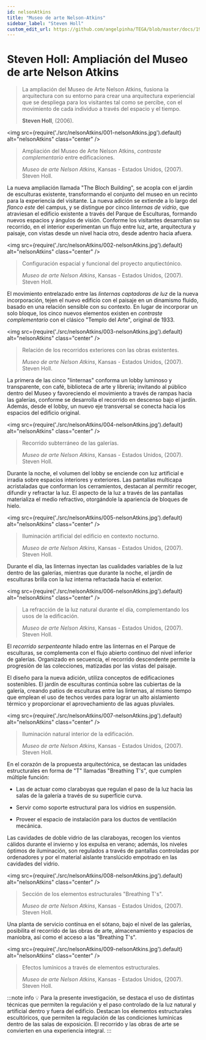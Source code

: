 ```yaml
---
id: nelsonAtkins
title: "Museo de arte Nelson-Atkins"
sidebar_label: "Steven Holl"
custom_edit_url: https://github.com/angelpinha/TEGA/blob/master/docs/19-nelsonAtkins.md
---
```


# Steven Holl: Ampliación del Museo de arte Nelson Atkins

> La ampliación del Museo de Arte Nelson Atkins, fusiona la arquitectura con su entorno para crear una arquitectura experiencial que se despliega para los visitantes tal como se percibe, con el movimiento de cada individuo a través del espacio y el tiempo.
> 
> **Steven Holl**, (2006).

<img src={require('./src/nelsonAtkins/001-nelsonAtkins.jpg').default} alt="nelsonAtkins" class="center" />

<!-- ![nelsonAtkins](./src/nelsonAtkins/001-nelsonAtkins.jpg) -->

> Ampliación del Museo de Arte Nelson Atkins, *contraste complementario* entre edificaciones.
>
> *Museo de arte Nelson Atkins*,
> Kansas - Estados Unidos,
> (2007).
> Steven Holl.

La nueva ampliación llamada "The Bloch Building", se acopla con el jardín de esculturas existente, transformando el conjunto del museo en un recinto para la experiencia del visitante. La nueva adición se extiende a lo largo del *flanco este* del campus, y se distingue por cinco *linternas de vidrio*, que atraviesan el edificio existente a través del Parque de Esculturas, formando nuevos espacios y ángulos de visión. Conforme los visitantes desarrollan su recorrido, en el interior experimentan un flujo entre luz, arte, arquitectura y paisaje, con vistas desde un nivel hacia otro, desde adentro hacia afuera.

<img src={require('./src/nelsonAtkins/002-nelsonAtkins.jpg').default} alt="nelsonAtkins" class="center" />

<!-- ![nelsonAtkins](./src/nelsonAtkins/002-nelsonAtkins.jpg) -->

> Configuración espacial y funcional del proyecto arqutiectónico.
>
> *Museo de arte Nelson Atkins*,
> Kansas - Estados Unidos,
> (2007).
> Steven Holl.

El movimiento entrelazado entre las *linternas captadoras de luz* de la nueva incorporación, tejen el nuevo edificio con el paisaje en un dinamismo fluido, basado en una relación sensible con su contexto. En lugar de incorporar un solo bloque, los cinco nuevos elementos existen en *contraste complementario* con el clásico "Templo del Arte", original de 1933.

<img src={require('./src/nelsonAtkins/003-nelsonAtkins.jpg').default} alt="nelsonAtkins" class="center" />

<!-- ![nelsonAtkins](./src/nelsonAtkins/003-nelsonAtkins.jpg) -->

> Relación de los recorridos exteriores con las obras existentes.
>
> *Museo de arte Nelson Atkins*,
> Kansas - Estados Unidos,
> (2007).
> Steven Holl.

La primera de las cinco "linternas" conforma un lobby luminoso y transparente, con café, biblioteca de arte y librería; invitando al público dentro del Museo y favoreciendo el movimiento a través de rampas hacia las galerías, conforme se desarrolla el recorrido en descenso bajo el jardín. Además, desde el lobby, un nuevo eje transversal se conecta hacia los espacios del edificio original.

<img src={require('./src/nelsonAtkins/004-nelsonAtkins.jpg').default} alt="nelsonAtkins" class="center" />

<!-- ![nelsonAtkins](./src/nelsonAtkins/004-nelsonAtkins.jpg) -->

> Recorrido subterráneo de las galerías.
>
> *Museo de arte Nelson Atkins*,
> Kansas - Estados Unidos,
> (2007).
> Steven Holl.

Durante la noche, el volumen del lobby se enciende con luz artificial e irradia sobre espacios interiores y exteriores. Las pantallas multicapa acristaladas que conforman los cerramientos, destacan al permitir recoger, difundir y refractar la luz. El aspecto de la luz a través de las pantallas materializa el medio refractivo, otorgándole la apariencia de bloques de hielo.

<img src={require('./src/nelsonAtkins/005-nelsonAtkins.jpg').default} alt="nelsonAtkins" class="center" />

<!-- ![nelsonAtkins](./src/nelsonAtkins/005-nelsonAtkins.jpg) -->

> Iluminación artificial del edificio en contexto nocturno.
>
> *Museo de arte Nelson Atkins*,
> Kansas - Estados Unidos,
> (2007).
> Steven Holl.

Durante el día, las linternas inyectan las cualidades variables de la luz dentro de las galerías, mientras que durante la noche, el jardín de esculturas brilla con la luz interna refractada hacia el exterior.

<img src={require('./src/nelsonAtkins/006-nelsonAtkins.jpg').default} alt="nelsonAtkins" class="center" />

<!-- ![nelsonAtkins](./src/nelsonAtkins/006-nelsonAtkins.jpg) -->

> La refracción de la luz natural durante el día, complementando los usos de la edificación.
>
> *Museo de arte Nelson Atkins*,
> Kansas - Estados Unidos,
> (2007).
> Steven Holl.

El *recorrido serpenteante* hilado entre las linternas en el Parque de esculturas, se complementa con el flujo abierto continuo del nivel inferior de galerías. Organizado en secuencia, el recorrido descendente permite la progresión de las colecciones, matizadas por las vistas del paisaje.

El diseño para la nueva adición, utiliza conceptos de edificaciones sostenibles. El jardín de esculturas continúa sobre las cubiertas de la galería, creando patios de esculturas entre las linternas, al mismo tiempo que emplean el uso de techos verdes para lograr un alto aislamiento térmico y proporcionar el aprovechamiento de las aguas pluviales.

<img src={require('./src/nelsonAtkins/007-nelsonAtkins.jpg').default} alt="nelsonAtkins" class="center" />

<!-- ![nelsonAtkins](./src/nelsonAtkins/007-nelsonAtkins.jpg) -->

> Iluminación natural interior de la edificación.
>
> *Museo de arte Nelson Atkins*,
> Kansas - Estados Unidos,
> (2007).
> Steven Holl.

En el corazón de la propuesta arquitectónica, se destacan las unidades estructurales en forma de "T" llamadas "Breathing T's", que cumplen múltiple función: 

- Las de actuar como claraboyas que regulan el paso de la luz hacia las salas de la galería a través de su superficie curva.

- Servir como soporte estructural para los vidrios en suspensión.

- Proveer el espacio de instalación para los ductos de ventilación mecánica.

Las cavidades de doble vidrio de las claraboyas, recogen los vientos cálidos durante el invierno y los expulsa en verano; además, los niveles óptimos de iluminación, son regulados a través de pantallas controladas por ordenadores y por el material aislante translúcido empotrado en las cavidades del vidrio.

<img src={require('./src/nelsonAtkins/008-nelsonAtkins.jpg').default} alt="nelsonAtkins" class="center" />

<!-- ![nelsonAtkins](./src/nelsonAtkins/008-nelsonAtkins.jpg) -->

> Sección de los elementos estructurales "Breathing T's".
>
> *Museo de arte Nelson Atkins*,
> Kansas - Estados Unidos,
> (2007).
> Steven Holl.

Una planta de servicio contínua en el sótano, bajo el nivel de las galerías, posibilita el recorrido de las obras de arte, almacenamiento y espacios de maniobra, así como el acceso a las "Breathing T's".

<img src={require('./src/nelsonAtkins/009-nelsonAtkins.jpg').default} alt="nelsonAtkins" class="center" />

<!-- ![nelsonAtkins](./src/nelsonAtkins/009-nelsonAtkins.jpg) -->

> Efectos lumínicos a través de elementos estructurales.
>
> *Museo de arte Nelson Atkins*,
> Kansas - Estados Unidos,
> (2007).
> Steven Holl.

:::note info
💡 Para la presente investigación, se destaca el uso de distintas técnicas que permiten la regulación y el paso controlado de la luz natural y artificial dentro y fuera del edificio. Destacan los elementos estructurales escultóricos, que permiten la regulación de las condiciones lumínicas dentro de las salas de exposición. El recorrido y las obras de arte se convierten en una experiencia integral.
:::

<!-- ---

https://www.arch2o.com/nelson-atkins-museum-steven-holl/

https://www.stevenholl.com/projects/nelson-atkins-museum-of-art

https://www.archdaily.com/4369/the-nelson-atkins-museum-of-art-steven-holl-architects

https://www.architonic.com/es/project/steven-holl-the-nelson-atkins-museum-of-art/5100135

https://www.plataformaarquitectura.cl/cl/791485/iwan-baan-photographs-steven-holls-nelson-atkins-museum-for-its-ninth-birthday -->

